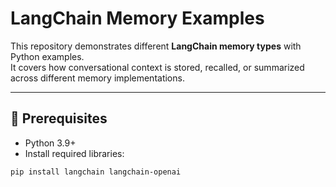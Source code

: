# LangChain Memory Examples

This repository demonstrates different **LangChain memory types** with Python examples.  
It covers how conversational context is stored, recalled, or summarized across different memory implementations.

---

## 🔑 Prerequisites
- Python 3.9+
- Install required libraries:
```bash
pip install langchain langchain-openai
